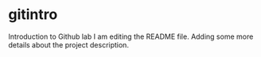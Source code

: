# gitintro
Introduction to Github lab
I am editing the README file. Adding some more details about the project description.

